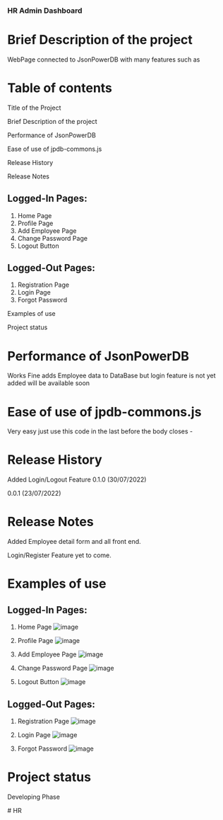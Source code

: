 
   ### HR Admin Dashboard
   
   # Brief Description of the project
   WebPage connected to JsonPowerDB with many features such as
   
   # Table of contents
   
   Title of the Project

Brief Description of the project

Performance of JsonPowerDB 

Ease of use of jpdb-commons.js

Release History 

Release Notes 

   
   Logged-In
Pages:
--------------------------
1. Home Page
2. Profile Page
3. Add Employee Page
4. Change Password Page
5. Logout Button

Logged-Out Pages:
--------------------------
1. Registration Page
2. Login Page
3. Forgot Password

Examples of use

Project status

# Performance of JsonPowerDB 

 Works Fine adds Employee data to DataBase but login feature is not yet added will be available soon

# Ease of use of jpdb-commons.js

Very easy just use this code in the last before the body closes -

<script type='text/javascript' src="http://login2explore.com/jpdb/resources/js/0.0.4/jpdb-commons.js"></script>

# Release History
Added Login/Logout Feature
0.1.0 (30/07/2022)

0.0.1 (23/07/2022)

# Release Notes 

Added Employee detail form and all front end.

Login/Register Feature yet to come.


# Examples of use

Logged-In
Pages:
--------------------------
1. Home Page ![image](https://user-images.githubusercontent.com/68528688/181905268-268d973e-7001-4b55-a717-ef42d57879b8.png)


2. Profile Page ![image](https://user-images.githubusercontent.com/68528688/181905418-29a5640b-bd2f-46e9-a6a6-496da4f6b8e9.png)
3. Add Employee Page ![image](https://user-images.githubusercontent.com/68528688/181905561-b3c26cca-9300-4e12-ac68-5e452a8c5ee1.png)

4. Change Password Page ![image](https://user-images.githubusercontent.com/68528688/180655134-16ad9e19-6989-48f6-ba93-8fa374afdb08.png)
5. Logout Button ![image](https://user-images.githubusercontent.com/68528688/180655110-90b850bf-c6a8-4962-acea-caf1534975fe.png)


Logged-Out Pages:
--------------------------
1. Registration Page ![image](https://user-images.githubusercontent.com/68528688/181905254-694dedd8-9a99-41fb-8447-f0eeef7a02ec.png)

2. Login Page ![image](https://user-images.githubusercontent.com/68528688/180655102-c09f6bb6-ec24-4a9c-83bb-93c62a9c4bab.png)


3. Forgot Password ![image](https://user-images.githubusercontent.com/68528688/180655132-d9c79a78-4c76-4ce1-a57c-8ae77218fa7f.png)


# Project status

Developing Phase

#   H R  
 